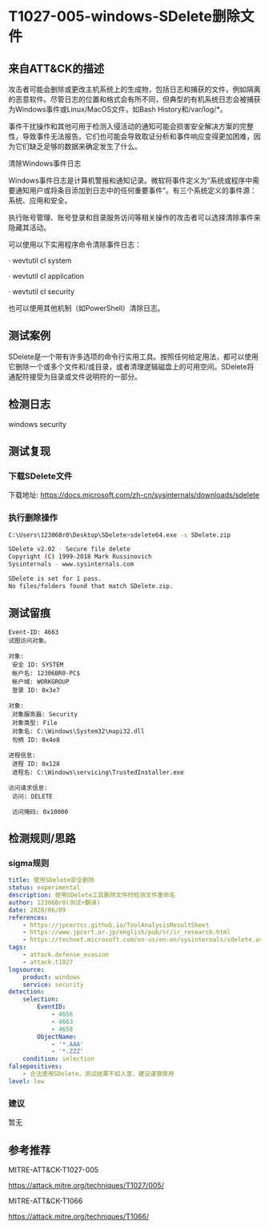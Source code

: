 # T1027-005-windows-SDelete删除文件

## 来自ATT&CK的描述

攻击者可能会删除或更改主机系统上的生成物，包括日志和捕获的文件，例如隔离的恶意软件。尽管日志的位置和格式会有所不同，但典型的有机系统日志会被捕获为Windows事件或Linux/MacOS文件，如Bash History和/var/log/*。

事件干扰操作和其他可用于检测入侵活动的通知可能会损害安全解决方案的完整性，导致事件无法报告。它们也可能会导致取证分析和事件响应变得更加困难，因为它们缺乏足够的数据来确定发生了什么。

清除Windows事件日志

Windows事件日志是计算机警报和通知记录。微软将事件定义为“系统或程序中需要通知用户或将条目添加到日志中的任何重要事件”。有三个系统定义的事件源：系统、应用和安全。

执行账号管理、账号登录和目录服务访问等相关操作的攻击者可以选择清除事件来隐藏其活动。

可以使用以下实用程序命令清除事件日志：

· wevtutil cl system

· wevtutil cl application

· wevtutil cl security

也可以使用其他机制（如PowerShell）清除日志。

## 测试案例

SDelete是一个带有许多选项的命令行实用工具。按照任何给定用法，都可以使用它删除一个或多个文件和/或目录，或者清理逻辑磁盘上的可用空间。SDelete将通配符接受为目录或文件说明符的一部分。

## 检测日志

windows security

## 测试复现

### 下载SDelete文件

下载地址: https://docs.microsoft.com/zh-cn/sysinternals/downloads/sdelete

### 执行删除操作

```bash
C:\Users\12306Br0\Desktop\SDelete>sdelete64.exe -s SDelete.zip

SDelete v2.02 - Secure file delete
Copyright (C) 1999-2018 Mark Russinovich
Sysinternals - www.sysinternals.com

SDelete is set for 1 pass.
No files/folders found that match SDelete.zip.
```

## 测试留痕

```log
Event-ID: 4663
试图访问对象。

对象:
 安全 ID: SYSTEM
 帐户名: 12306BR0-PC$
 帐户域: WORKGROUP
 登录 ID: 0x3e7

对象:
 对象服务器: Security
 对象类型: File
 对象名: C:\Windows\System32\mapi32.dll
 句柄 ID: 0x4e8

进程信息:
 进程 ID: 0x128
 进程名: C:\Windows\servicing\TrustedInstaller.exe

访问请求信息:
 访问: DELETE

 访问掩码: 0x10000
```

## 检测规则/思路

### sigma规则

```yml
title: 使用SDelete安全删除
status: experimental
description: 使用SDelete工具删除文件时检测文件重命名
author: 12306Br0(测试+翻译)
date: 2020/06/09
references:
    - https://jpcertcc.github.io/ToolAnalysisResultSheet
    - https://www.jpcert.or.jp/english/pub/sr/ir_research.html
    - https://technet.microsoft.com/en-us/en-en/sysinternals/sdelete.aspx
tags:
    - attack.defense_evasion
    - attack.t1027
logsource:
    product: windows
    service: security
detection:
    selection:
        EventID:
            - 4656
            - 4663
            - 4658
        ObjectName:
            - '*.AAA'
            - '*.ZZZ'
    condition: selection
falsepositives:
    - 合法使用SDelete，测试结果不如人意，建议谨慎使用
level: low
```

### 建议

暂无

## 参考推荐

MITRE-ATT&CK-T1027-005

<https://attack.mitre.org/techniques/T1027/005/>

MITRE-ATT&CK-T1066

<https://attack.mitre.org/techniques/T1066/>
